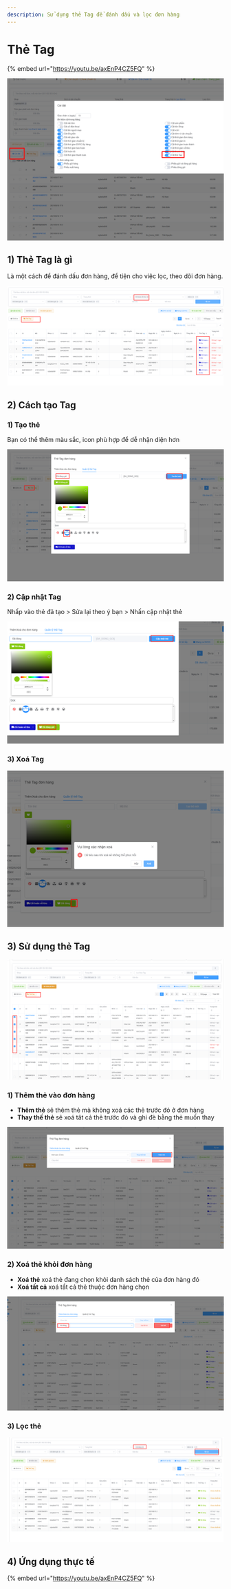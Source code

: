 ```yaml
---
description: Sử dụng thẻ Tag để đánh dấu và lọc đơn hàng
---
```


# Thẻ Tag

{% embed url="https://youtu.be/axEnP4CZ5FQ" %}

![](<../../../.gitbook/assets/image (10).png>)

## 1) Thẻ Tag là gì

Là một cách để đánh dấu đơn hàng, để tiện cho việc lọc, theo dõi đơn hàng.

![](<../../../.gitbook/assets/image (124).png>)

## 2) Cách tạo Tag

### 1) Tạo thẻ

Bạn có thể thêm màu sắc, icon phù hợp để dễ nhận diện hơn

![Menu Đơn hàng > Thẻ Tag > Tab quản lý](<../../../.gitbook/assets/image (71).png>)

### 2) Cập nhật Tag

Nhấp vào thẻ đã tạo > Sửa lại theo ý bạn > Nhấn cập nhật thẻ

![Mình đang đổi thẻ "Đã đóng gói" > thành > "Đã đóng"](<../../../.gitbook/assets/image (72).png>)

### 3) Xoá Tag

![Bấm vào biểu tượng dấu (X) > Để xoá thẻ](<../../../.gitbook/assets/image (73).png>)

## 3) Sử dụng thẻ Tag

![Bạn chọn đơn hàng](<../../../.gitbook/assets/image (75).png>)

### 1) Thêm thẻ vào đơn hàng

* **Thêm thẻ** sẽ thêm thẻ mà không xoá các thẻ trước đó ở đơn hàng
* **Thay thế thẻ** sẽ xoá tât cả thẻ trước đó và ghi đè bằng thẻ muốn thay

![Chọn đơn hàng > Chọn thẻ > Thêm thẻ](<../../../.gitbook/assets/image (76).png>)

### 2) Xoá thẻ khỏi đơn hàng

* **Xoá thẻ** xoá thẻ đang chọn khỏi danh sách thẻ của đơn hàng đó
* **Xoá tất cả** xoá tẩt cả thẻ thuộc đơn hàng chọn

![Chọn đơn hàng > Chọn thẻ > Xoá thẻ](<../../../.gitbook/assets/image (79).png>)

### 3) Lọc thẻ

![Chọn thẻ muốn lọc > Tìm kiếm](<../../../.gitbook/assets/image (80).png>)

## 4) Ứng dụng thực tế

{% embed url="https://youtu.be/axEnP4CZ5FQ" %}
